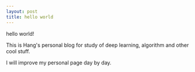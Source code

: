 ```yaml
---
layout: post
title: hello world
---
```


hello world!

This is Hang's personal blog for study of deep learning, algorithm and other cool stuff.

I will improve my personal page day by day.